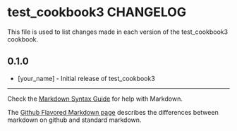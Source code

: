 # test_cookbook3 CHANGELOG

This file is used to list changes made in each version of the test_cookbook3 cookbook.

## 0.1.0
- [your_name] - Initial release of test_cookbook3

- - -
Check the [Markdown Syntax Guide](http://daringfireball.net/projects/markdown/syntax) for help with Markdown.

The [Github Flavored Markdown page](http://github.github.com/github-flavored-markdown/) describes the differences between markdown on github and standard markdown.
